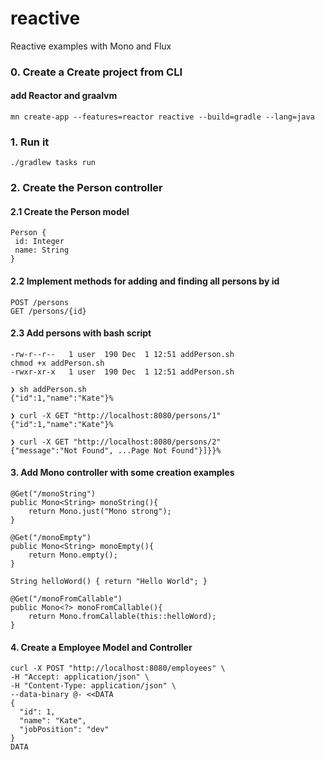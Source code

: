 # reactive
Reactive examples with Mono and Flux


### 0. Create a Create project from CLI
#### add Reactor and graalvm
```
mn create-app --features=reactor reactive --build=gradle --lang=java   
```

### 1. Run it
```
./gradlew tasks run 
```

### 2. Create the Person controller
#### 2.1 Create the Person model
```
Person {
 id: Integer
 name: String
}
```
#### 2.2 Implement methods for adding and finding all persons by id
```
POST /persons
GET /persons/{id}
```
#### 2.3 Add persons with bash script
```
-rw-r--r--   1 user  190 Dec  1 12:51 addPerson.sh
chmod +x addPerson.sh   
-rwxr-xr-x   1 user  190 Dec  1 12:51 addPerson.sh

❯ sh addPerson.sh
{"id":1,"name":"Kate"}%    

❯ curl -X GET "http://localhost:8080/persons/1"
{"id":1,"name":"Kate"}%           
                                                     
❯ curl -X GET "http://localhost:8080/persons/2"
{"message":"Not Found", ...Page Not Found"}]}}%
```

#### 3. Add Mono controller with some creation examples
```
@Get("/monoString")
public Mono<String> monoString(){
    return Mono.just("Mono strong");
}

@Get("/monoEmpty")
public Mono<String> monoEmpty(){
    return Mono.empty();
}

String helloWord() { return "Hello World"; }

@Get("/monoFromCallable")
public Mono<?> monoFromCallable(){
    return Mono.fromCallable(this::helloWord);
}

```

#### 4. Create a Employee Model and Controller 
```
curl -X POST "http://localhost:8080/employees" \
-H "Accept: application/json" \
-H "Content-Type: application/json" \
--data-binary @- <<DATA
{
  "id": 1,
  "name": "Kate",
  "jobPosition": "dev"
}
DATA
```